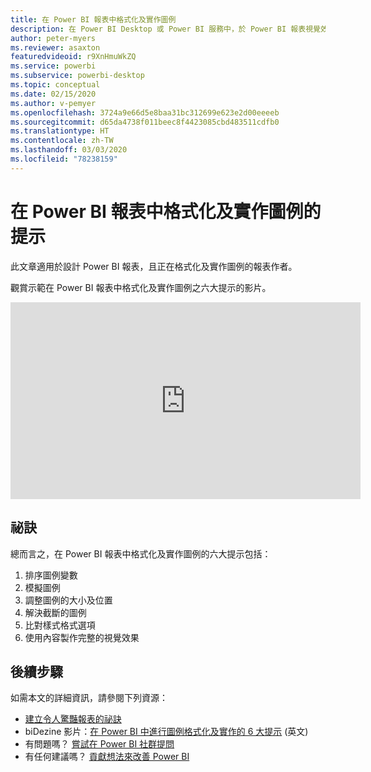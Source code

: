 ```yaml
---
title: 在 Power BI 報表中格式化及實作圖例
description: 在 Power BI Desktop 或 Power BI 服務中，於 Power BI 報表視覺效果中格式化及實作圖例的六個提示。
author: peter-myers
ms.reviewer: asaxton
featuredvideoid: r9XnHmuWkZQ
ms.service: powerbi
ms.subservice: powerbi-desktop
ms.topic: conceptual
ms.date: 02/15/2020
ms.author: v-pemyer
ms.openlocfilehash: 3724a9e66d5e8baa31bc312699e623e2d00eeeeb
ms.sourcegitcommit: d65da4738f011beec8f4423085cbd483511cdfb0
ms.translationtype: HT
ms.contentlocale: zh-TW
ms.lasthandoff: 03/03/2020
ms.locfileid: "78238159"
---
```

# <a name="tips-to-format-and-implement-legends-in-power-bi-reports"></a>在 Power BI 報表中格式化及實作圖例的提示

此文章適用於設計 Power BI 報表，且正在格式化及實作圖例的報表作者。

觀賞示範在 Power BI 報表中格式化及實作圖例之六大提示的影片。

<iframe width="560" height="315" src="https://www.youtube.com/embed/r9XnHmuWkZQ" frameborder="0" allowfullscreen></iframe>

## <a name="tips"></a>祕訣

總而言之，在 Power BI 報表中格式化及實作圖例的六大提示包括：

1. 排序圖例變數
1. 模擬圖例
1. 調整圖例的大小及位置
1. 解決截斷的圖例
1. 比對樣式格式選項
1. 使用內容製作完整的視覺效果

## <a name="next-steps"></a>後續步驟

如需本文的詳細資訊，請參閱下列資源：

- [建立令人驚豔報表的祕訣](../power-bi-reports-tips-and-tricks-for-creating.md)
- biDezine 影片：[在 Power BI 中進行圖例格式化及實作的 6 大提示](https://www.youtube.com/watch?v=r9XnHmuWkZQ) \(英文\)
- 有問題嗎？ [嘗試在 Power BI 社群提問](https://community.powerbi.com/)
- 有任何建議嗎？ [貢獻想法來改善 Power BI](https://ideas.powerbi.com)

